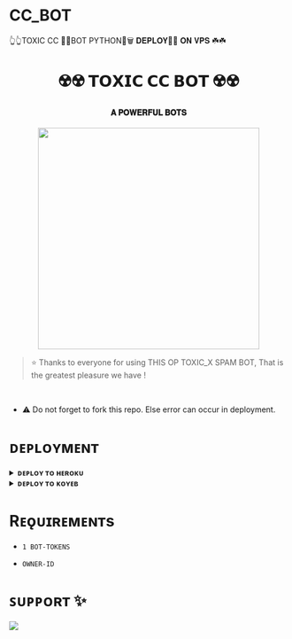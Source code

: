 # CC_BOT
👆👆TOXIC CC 🤖🤖BOT PYTHON🍡🗑️ 𝐃𝐄𝐏𝐋𝐎𝐘🌱🌿 𝐎𝐍 𝐕𝐏𝐒 ☘️☘️
<h1 align="center"><b>☢️☢️ 𝗧𝗢𝗫𝗜𝗖 𝗖𝗖 𝗕𝗢𝗧 ☢️☢️</b></h1>

<h4 align="center"> 𝐀 𝐏𝐎𝐖𝐄𝐑𝐅𝐔𝐋 𝐁𝐎𝐓𝐒</h4>

<p align="center"><a href="https://t.me/NOOBS_ALWAYS_OP"><img src="https://graph.org/file/5f1eda2873f74bad0c367.jpg" width="400"></a></p>


> ⭐️ Thanks to everyone for using THIS OP TOXIC_X SPAM BOT, That is the greatest pleasure we have !

<br>

- ⚠️ Do not forget to fork this repo. Else error can occur in deployment.

# ᴅᴇᴘʟᴏʏᴍᴇɴᴛ


<details>
<summary><b>ᴅᴇᴘʟᴏʏ ᴛᴏ ʜᴇʀᴏᴋᴜ</b></summary>
<br>

[![Deploy](https://www.herokucdn.com/deploy/button.svg)](https://dashboard.heroku.com/new?template=https://github.com/TOXICOP638/CC_BOT)
  
</details>


<details>
<summary><b>ᴅᴇᴘʟᴏʏ ᴛᴏ ᴋᴏʏᴇʙ</b></summary>
<br>

[![Deploy to Koyeb](https://www.koyeb.com/static/images/deploy/button.svg)](https://app.koyeb.com/deploy?type=git&repository=&branch=name&name=thealtron)
  
</details>


# Rᴇǫᴜɪʀᴇᴍᴇɴᴛs

- `1 BOT-TOKENS`

- `OWNER-ID`


# ꜱᴜᴘᴘᴏʀᴛ ✨
<a href="https://t.me/HEROKU_CC_STORE"><img src="https://img.shields.io/badge/Join-Telegram%20Channel-red.svg?logo=Telegram"></a>

